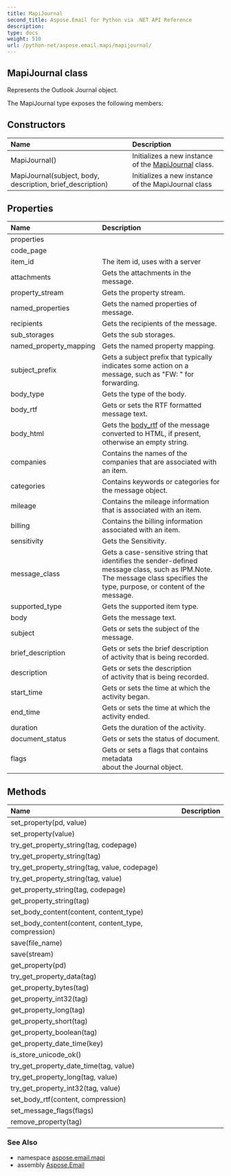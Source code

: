 ```yaml
---
title: MapiJournal
second_title: Aspose.Email for Python via .NET API Reference
description: 
type: docs
weight: 510
url: /python-net/aspose.email.mapi/mapijournal/
---
```


## MapiJournal class

Represents the Outlook Journal object.

The MapiJournal type exposes the following members:
## Constructors
| Name | Description |
| :- | :- |
|MapiJournal()|Initializes a new instance of the [MapiJournal](/email/python-net/aspose.email.mapi/mapijournal/) class.|
|MapiJournal(subject, body, description, brief_description)|Initializes a new instance of the MapiJournal class|
## Properties
| Name | Description |
| :- | :- |
|properties|  |
|code_page|  |
|item_id|The item id, uses with a server|
|attachments|Gets the attachments in the message.|
|property_stream|Gets the property stream.|
|named_properties|Gets the named properties of message.|
|recipients|Gets the recipients of the message.|
|sub_storages|Gets the sub storages.|
|named_property_mapping|Gets the named property mapping.|
|subject_prefix|Gets a subject prefix that typically indicates some action on a message, such as "FW: " for forwarding.|
|body_type|Gets the type of the body.|
|body_rtf|Gets or sets the RTF formatted message text.|
|body_html|Gets the [body_rtf](/email/python-net/aspose.email.mapi/mapimessageitembase/) of the message converted to HTML, if present, otherwise an empty string.|
|companies|Contains the names of the companies that are associated with an item.|
|categories|Contains keywords or categories for the message object.|
|mileage|Contains the mileage information that is associated with an item.|
|billing|Contains the billing information associated with an item.|
|sensitivity|Gets the Sensitivity.|
|message_class|Gets a case-sensitive string that identifies the sender-defined message class, such as IPM.Note.<br/>            The message class specifies the type, purpose, or content of the message.|
|supported_type|Gets the supported item type.|
|body|Gets the message text.|
|subject|Gets or sets the subject of the message.|
|brief_description|Gets or sets the brief description <br/>            of activity that is being recorded.|
|description|Gets or sets the description <br/>            of activity that is being recorded.|
|start_time|Gets or sets the time at which the activity began.|
|end_time|Gets or sets the time at which the activity ended.|
|duration|Gets the duration of the activity.|
|document_status|Gets or sets the status of document.|
|flags|Gets or sets a flags that contains metadata <br/>            about the Journal object.|
## Methods
| Name | Description |
| :- | :- |
|set_property(pd, value)|  |
|set_property(value)|  |
|try_get_property_string(tag, codepage)|  |
|try_get_property_string(tag)|  |
|try_get_property_string(tag, value, codepage)|  |
|try_get_property_string(tag, value)|  |
|get_property_string(tag, codepage)|  |
|get_property_string(tag)|  |
|set_body_content(content, content_type)|  |
|set_body_content(content, content_type, compression)|  |
|save(file_name)|  |
|save(stream)|  |
|get_property(pd)|  |
|try_get_property_data(tag)|  |
|get_property_bytes(tag)|  |
|get_property_int32(tag)|  |
|get_property_long(tag)|  |
|get_property_short(tag)|  |
|get_property_boolean(tag)|  |
|get_property_date_time(key)|  |
|is_store_unicode_ok()|  |
|try_get_property_date_time(tag, value)|  |
|try_get_property_long(tag, value)|  |
|try_get_property_int32(tag, value)|  |
|set_body_rtf(content, compression)|  |
|set_message_flags(flags)|  |
|remove_property(tag)|  |

### See Also

* namespace [aspose.email.mapi](/email/python-net/aspose.email.mapi/)
* assembly [Aspose.Email](/email/python-net/)

